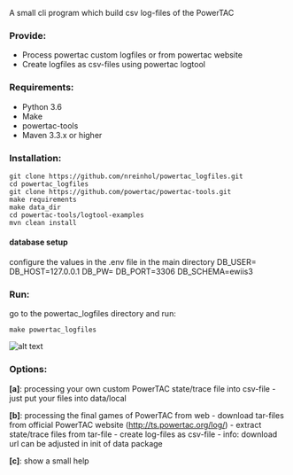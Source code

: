 A small cli program which build csv log-files of the PowerTAC

### Provide:

- Process powertac custom logfiles or from powertac website 
- Create logfiles as csv-files using powertac logtool


### Requirements:

- Python 3.6
- Make
- powertac-tools
- Maven 3.3.x or higher 


### Installation:

```
git clone https://github.com/nreinhol/powertac_logfiles.git
cd powertac_logfiles
git clone https://github.com/powertac/powertac-tools.git
make requirements
make data_dir
cd powertac-tools/logtool-examples
mvn clean install
```

#### database setup
configure the values in the .env file in the main directory
DB_USER=<user>
DB_HOST=127.0.0.1
DB_PW=<password>
DB_PORT=3306
DB_SCHEMA=ewiis3


### Run:
go to the powertac_logfiles directory and run:
```
make powertac_logfiles
```

![alt text](img/title.png)

### Options:

**[a]**: processing your own custom PowerTAC state/trace file into csv-file
    - just put your files into data/local  
    
**[b]**: processing the final games of PowerTAC from web
    - download tar-files from official PowerTAC website (http://ts.powertac.org/log/)
    - extract state/trace files from tar-file
    - create log-files as csv-file
    - info: download url can be adjusted in init of data package

**[c]**: show a small help
 
